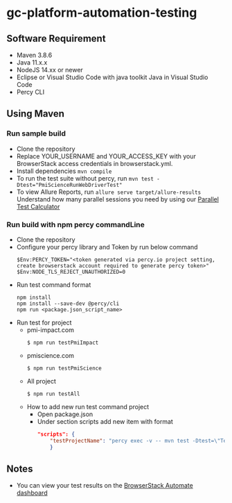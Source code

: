 
# gc-platform-automation-testing

## Software Requirement
- Maven 3.8.6
- Java 11.x.x
- NodeJS 14.xx or newer
- Eclipse or Visual Studio Code with java toolkit Java in Visual Studio Code
- Percy CLI

## Using Maven

### Run sample build
- Clone the repository
- Replace YOUR_USERNAME and YOUR_ACCESS_KEY with your BrowserStack access credentials in browserstack.yml.
- Install dependencies `mvn compile`
- To run the test suite without percy, run `mvn test -Dtest="PmiScienceRunWebDriverTest"`
- To view Allure Reports, run `allure serve target/allure-results`
Understand how many parallel sessions you need by using our [Parallel Test Calculator](https://www.browserstack.com/automate/parallel-calculator?ref=github)

### Run build with npm percy commandLine
- Clone the repository
- Configure your percy library and Token by run below command
	```sh-session
	$Env:PERCY_TOKEN="<token generated via percy.io project setting, create browserstack account required to generate percy token>"
	$Env:NODE_TLS_REJECT_UNAUTHORIZED=0
	```
- Run test command format
	```sh-session
	npm install
	npm install --save-dev @percy/cli
	npm run <package.json_script_name>
	```
- Run test  for project 
	- pmi-impact.com
		```sh-session
		$ npm run testPmiImpact
		```
	- pmiscience.com
		```sh-session
		$ npm run testPmiScience
		```
	- All project 
		```sh-session
		$ npm run testAll
		```
	- How to add new run test command project
		- Open package.json
		- Under section scripts add new item with format
			```json
			"scripts": { 
				"testProjectName": "percy exec -v -- mvn test -Dtest=\"TestClassName\""
				}
			```

## Notes

* You can view your test results on the [BrowserStack Automate dashboard](https://www.browserstack.com/automate)